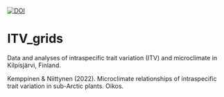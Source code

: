 [![DOI](https://zenodo.org/badge/422832801.svg)](https://zenodo.org/badge/latestdoi/422832801)
# ITV_grids
Data and analyses of intraspecific trait variation (ITV) and microclimate in Kilpisjärvi, Finland.

Kemppinen & Niittynen (2022). Microclimate relationships of intraspecific trait variation in sub-Arctic plants. Oikos.
